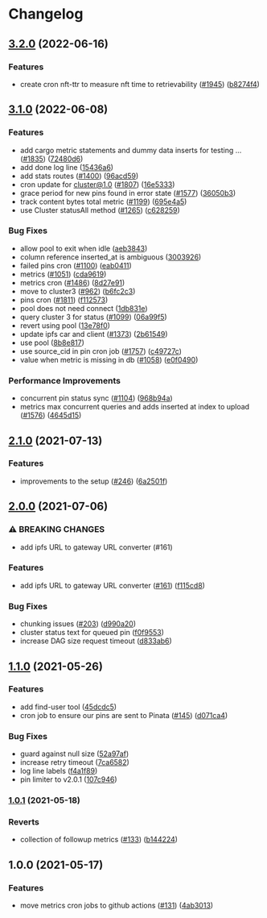 # Changelog

## [3.2.0](https://github.com/nftstorage/nft.storage/compare/cron-v3.1.0...cron-v3.2.0) (2022-06-16)


### Features

* create cron nft-ttr to measure nft time to retrievability ([#1945](https://github.com/nftstorage/nft.storage/issues/1945)) ([b8274f4](https://github.com/nftstorage/nft.storage/commit/b8274f467f5e85d569c2635e179e255c29c8b1af))

## [3.1.0](https://github.com/nftstorage/nft.storage/compare/cron-v3.0.0...cron-v3.1.0) (2022-06-08)


### Features

* add cargo metric statements and dummy data inserts for testing … ([#1835](https://github.com/nftstorage/nft.storage/issues/1835)) ([72480d6](https://github.com/nftstorage/nft.storage/commit/72480d6a9719308bf4a8a81c34764a51f5f58cfa))
* add done log line ([15436a6](https://github.com/nftstorage/nft.storage/commit/15436a6f9f740785d3462964c1b8ff449ccbb7f5))
* add stats routes ([#1400](https://github.com/nftstorage/nft.storage/issues/1400)) ([96acd59](https://github.com/nftstorage/nft.storage/commit/96acd592b8e0cc36f2adaf542ef4921cfa8bea22))
* cron update for cluster@1.0 ([#1807](https://github.com/nftstorage/nft.storage/issues/1807)) ([16e5333](https://github.com/nftstorage/nft.storage/commit/16e5333346d22c7c2d212ca0a80ff712fbc6ba2b))
* grace period for new pins found in error state ([#1577](https://github.com/nftstorage/nft.storage/issues/1577)) ([36050b3](https://github.com/nftstorage/nft.storage/commit/36050b3a8b52ad71348cca346a7dd3933b6f168f))
* track content bytes total metric ([#1199](https://github.com/nftstorage/nft.storage/issues/1199)) ([695e4a5](https://github.com/nftstorage/nft.storage/commit/695e4a5d7bbefc125291cfd001a743683efb6808))
* use Cluster statusAll method ([#1265](https://github.com/nftstorage/nft.storage/issues/1265)) ([c628259](https://github.com/nftstorage/nft.storage/commit/c628259179db7890335c476fffeff636b9fd0c26))


### Bug Fixes

* allow pool to exit when idle ([aeb3843](https://github.com/nftstorage/nft.storage/commit/aeb38439bc98f90877763d51e03ffe0247f236f3))
* column reference inserted_at is ambiguous ([3003926](https://github.com/nftstorage/nft.storage/commit/3003926c399be163fd09b3e4788699ac8f850f61))
* failed pins cron ([#1100](https://github.com/nftstorage/nft.storage/issues/1100)) ([eab0411](https://github.com/nftstorage/nft.storage/commit/eab0411b1215791469fa691edfb33d3b9ed398d1))
* metrics ([#1051](https://github.com/nftstorage/nft.storage/issues/1051)) ([cda9619](https://github.com/nftstorage/nft.storage/commit/cda9619d9dcdd26a449d20d78fec769d7ec20c28))
* metrics cron ([#1486](https://github.com/nftstorage/nft.storage/issues/1486)) ([8d27e91](https://github.com/nftstorage/nft.storage/commit/8d27e919b734194cdd459c4714fe96eec748a119))
* move to cluster3 ([#962](https://github.com/nftstorage/nft.storage/issues/962)) ([b6fc2c3](https://github.com/nftstorage/nft.storage/commit/b6fc2c3dfb1813f36f6a35e38c5f89fffb15e238))
* pins cron ([#1811](https://github.com/nftstorage/nft.storage/issues/1811)) ([f112573](https://github.com/nftstorage/nft.storage/commit/f1125738ba8e9c70a4a4da2cd8d3cbb48cb5b4c2))
* pool does not need connect ([1db831e](https://github.com/nftstorage/nft.storage/commit/1db831e0548c5996569a8dfc9884a6feabdf52c5))
* query cluster 3 for status ([#1099](https://github.com/nftstorage/nft.storage/issues/1099)) ([06a99f5](https://github.com/nftstorage/nft.storage/commit/06a99f512f461c75b90a41de09ef89cec6a85a84))
* revert using pool ([13e78f0](https://github.com/nftstorage/nft.storage/commit/13e78f0ee2ac9deff979da696ff3a481695eee22))
* update ipfs car and client ([#1373](https://github.com/nftstorage/nft.storage/issues/1373)) ([2b61549](https://github.com/nftstorage/nft.storage/commit/2b61549f4f31684a6afca28c9f7ed39dc076ada2))
* use pool ([8b8e817](https://github.com/nftstorage/nft.storage/commit/8b8e817379245b8cf2cfab135124d4636efbc6de))
* use source_cid in pin cron job ([#1757](https://github.com/nftstorage/nft.storage/issues/1757)) ([c49727c](https://github.com/nftstorage/nft.storage/commit/c49727c6159c37843f8b61957a6c97b2f1123637))
* value when metric is missing in db ([#1058](https://github.com/nftstorage/nft.storage/issues/1058)) ([e0f0490](https://github.com/nftstorage/nft.storage/commit/e0f049049efa4dc9d2bf2b9720cec119b917cb1c))


### Performance Improvements

* concurrent pin status sync ([#1104](https://github.com/nftstorage/nft.storage/issues/1104)) ([968b94a](https://github.com/nftstorage/nft.storage/commit/968b94a7977397804113d54b519afd1f1aaa03bd))
* metrics max concurrent queries and adds inserted at index to upload ([#1576](https://github.com/nftstorage/nft.storage/issues/1576)) ([4645d15](https://github.com/nftstorage/nft.storage/commit/4645d1594ec93eefee2d2d8f783b6ff5be5cfd8e))

## [2.1.0](https://www.github.com/nftstorage/nft.storage/compare/cron-v2.0.0...cron-v2.1.0) (2021-07-13)


### Features

* improvements to the setup ([#246](https://www.github.com/nftstorage/nft.storage/issues/246)) ([6a2501f](https://www.github.com/nftstorage/nft.storage/commit/6a2501f5c340af87c1571886961920280afec249))

## [2.0.0](https://www.github.com/nftstorage/nft.storage/compare/cron-v1.1.0...cron-v2.0.0) (2021-07-06)


### ⚠ BREAKING CHANGES

* add ipfs URL to gateway URL converter (#161)

### Features

* add ipfs URL to gateway URL converter ([#161](https://www.github.com/nftstorage/nft.storage/issues/161)) ([f115cd8](https://www.github.com/nftstorage/nft.storage/commit/f115cd8964bc565fc1a3313fc8d2fb3a392dd0ac))


### Bug Fixes

* chunking issues ([#203](https://www.github.com/nftstorage/nft.storage/issues/203)) ([d990a20](https://www.github.com/nftstorage/nft.storage/commit/d990a207fd99aa74bde56a5d6b79e5027cf42287))
* cluster status text for queued pin ([f0f9553](https://www.github.com/nftstorage/nft.storage/commit/f0f955305e9d65b6993f04a18b30673e5f8bc5e6))
* increase DAG size request timeout ([d833ab6](https://www.github.com/nftstorage/nft.storage/commit/d833ab631b865e9406b6434769d934f8c1bde946))

## [1.1.0](https://www.github.com/nftstorage/nft.storage/compare/cron-v1.0.1...cron-v1.1.0) (2021-05-26)


### Features

* add find-user tool ([45dcdc5](https://www.github.com/nftstorage/nft.storage/commit/45dcdc55b552d1b6ba8f3ba1db9f6a263fcf7e2f))
* cron job to ensure our pins are sent to Pinata ([#145](https://www.github.com/nftstorage/nft.storage/issues/145)) ([d071ca4](https://www.github.com/nftstorage/nft.storage/commit/d071ca4bb0921f9a663f8024a0e0e8a0fc7de0dd))


### Bug Fixes

* guard against null size ([52a97af](https://www.github.com/nftstorage/nft.storage/commit/52a97af6a2cf2be4b8dee1de946f05179b361358))
* increase retry timeout ([7ca6582](https://www.github.com/nftstorage/nft.storage/commit/7ca6582f0fd9ce07a59c7766fc3c907fe3d1fbf0))
* log line labels ([f4a1f89](https://www.github.com/nftstorage/nft.storage/commit/f4a1f890f4820aae92d2fcecd630ad972658e4c9))
* pin limiter to v2.0.1 ([107c946](https://www.github.com/nftstorage/nft.storage/commit/107c9462fc6f9118e8b390c6cbc18ef0bc55f18c))

### [1.0.1](https://www.github.com/nftstorage/nft.storage/compare/cron-v1.0.0...cron-v1.0.1) (2021-05-18)


### Reverts

* collection of followup metrics ([#133](https://www.github.com/nftstorage/nft.storage/issues/133)) ([b144224](https://www.github.com/nftstorage/nft.storage/commit/b144224ace1e67ba415206a6a3d9fcb071fbf878))

## 1.0.0 (2021-05-17)


### Features

* move metrics cron jobs to github actions ([#131](https://www.github.com/nftstorage/nft.storage/issues/131)) ([4ab3013](https://www.github.com/nftstorage/nft.storage/commit/4ab30134173764b82d1fb1887dafcb6e8f98ef9d))
